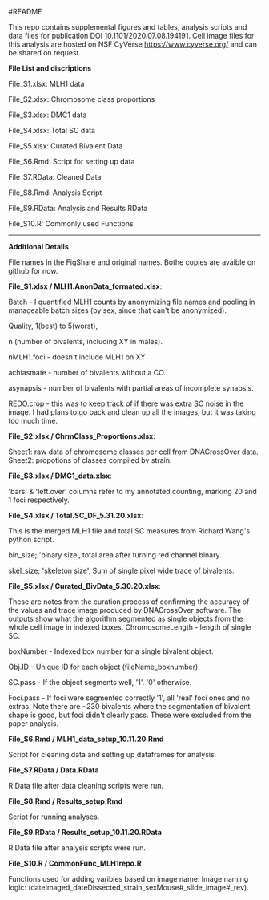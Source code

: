 #README

This repo contains supplemental figures and tables, analysis scripts and data files for publication DOI 10.1101/2020.07.08.194191. Cell image files for this analysis are hosted on NSF CyVerse https://www.cyverse.org/ and can be shared on request.

**File List and discriptions**

File_S1.xlsx: MLH1 data 

File_S2.xlsx: Chromosome class proportions 

File_S3.xlsx: DMC1 data 

File_S4.xlsx: Total SC data 

File_S5.xlsx: Curated Bivalent Data 

File_S6.Rmd: Script for setting up data 

File_S7.RData: Cleaned Data 

File_S8.Rmd: Analysis Script 

File_S9.RData: Analysis and Results RData  

File_S10.R: Commonly used Functions

-------------------------------------------

**Additional Details**

File names in the FigShare and original names. Bothe copies are avaible on github for now.

**File_S1.xlsx / MLH1.AnonData_formated.xlsx**: 

Batch - I quantified MLH1 counts by anonymizing file names and pooling in manageable batch sizes (by sex, since that can't be anonymized).

Quality, 1(best) to 5(worst), 

n (number of bivalents, including XY in males). 

nMLH1.foci  - doesn't include MLH1 on XY 

achiasmate - number of bivalents without a CO. 

asynapsis - number of bivalents with partial areas of incomplete synapsis. 

REDO.crop - this was to keep track of if there was extra SC noise in the image. I had plans to go back and clean up all the images, but it was taking too much time.

**File_S2.xlsx / ChrmClass_Proportions.xlsx**: 

Sheet1: raw data of chromosome classes per cell from DNACrossOver data. Sheet2: propotions of classes compiled by strain.

**File_S3.xlsx / DMC1_data.xlsx**:

'bars' & 'left.over' columns refer to my annotated counting, marking 20 and 1 foci respectively.

**File_S4.xlsx / Total.SC_DF_5.31.20.xlsx**: 

This is the merged MLH1 file and total SC measures from Richard Wang's python script. 

bin_size; 'binary size', total area after turning red channel binary. 

skel_size; 'skeleton size',  Sum of single pixel wide trace of bivalents.


**File_S5.xlsx / Curated_BivData_5.30.20.xlsx**: 

These are notes from the curation process of confirming the accuracy of the values and trace image produced by DNACrossOver software. The outputs show what the algorithm segmented as single objects from the whole cell image in indexed boxes.
ChromosomeLength - length of single SC. 

boxNumber - Indexed box number for a single bivalent object. 

Obj.ID - Unique ID for each object (fileName_boxnumber). 

SC.pass - If the object segments well, '1'. '0' otherwise. 

Foci.pass - If foci were segmented correctly '1', all 'real' foci ones and no extras. Note there are ~230 bivalents where the segmentation of bivalent shape is good, but foci didn't clearly pass. These were excluded from the paper analysis.

**File_S6.Rmd / MLH1_data_setup_10.11.20.Rmd** 

Script for cleaning data and setting up dataframes for analysis.

**File_S7.RData / Data.RData**  

R Data file after data cleaning scripts were run.

**File_S8.Rmd / Results_setup.Rmd** 

Script for running analyses.

**File_S9.RData / Results_setup_10.11.20.RData** 

R Data file after analysis scripts were run.

**File_S10.R / CommonFunc_MLH1repo.R** 

Functions used for adding varibles based on image name. Image naming logic: (dateImaged_dateDissected_strain_sexMouse#_slide_image#_rev).
